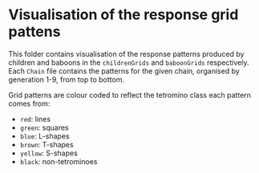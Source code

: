# Visualisation of the response grid pattens

This folder contains visualisation of the response patterns produced by children and baboons in the `childrenGrids` and `baboonGrids` respectively. Each `Chain` file contains the patterns for the given chain, organised by generation 1-9, from top to bottom.

Grid patterns are colour coded to reflect the tetromino class each pattern comes from:

- `red`: lines
- `green`:  squares
- `blue`:  L-shapes
- `brown`: T-shapes
- `yellow`: S-shapes
- `black`: non-tetrominoes
